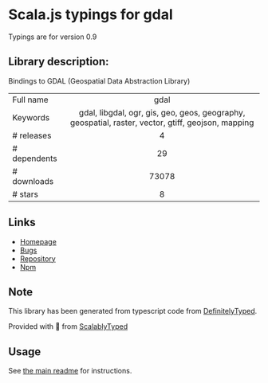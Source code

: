 
# Scala.js typings for gdal

Typings are for version 0.9

## Library description:
Bindings to GDAL (Geospatial Data Abstraction Library)

|                    |                 |
| ------------------ | :-------------: |
| Full name          | gdal |
| Keywords           | gdal, libgdal, ogr, gis, geo, geos, geography, geospatial, raster, vector, gtiff, geojson, mapping |
| # releases         | 4 |
| # dependents       | 29 |
| # downloads        | 73078 |
| # stars            | 8 |

## Links
- [Homepage](https://github.com/naturalatlas/node-gdal#readme)
- [Bugs](https://github.com/naturalatlas/node-gdal/issues)
- [Repository](https://github.com/naturalatlas/node-gdal)
- [Npm](https://www.npmjs.com/package/gdal)
    


## Note
This library has been generated from typescript code from [DefinitelyTyped](https://definitelytyped.org).

Provided with :purple_heart: from [ScalablyTyped](https://github.com/oyvindberg/ScalablyTyped)

## Usage
See [the main readme](../../readme.md) for instructions.


